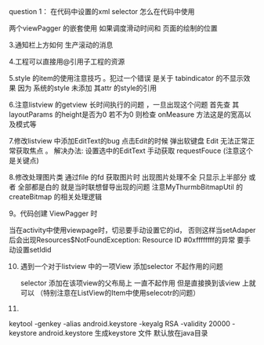 question 1： 在代码中设置的xml selector 怎么在代码中使用

两个viewPagger 的嵌套使用  如果调度滑动时间和 页面的绘制的位置 


3.通知栏上方如何 生产滚动的消息


4.工程可以直接用@引用子工程的资源

5.style 的item的使用注意技巧 。犯过一个错误 是关于 tabindicator 的不显示效果 因为 系统的style 未添加 其attr 的style的引用


6.注意listview 的getview 长时间执行的问题 ，一旦出现这个问题 首先查 其layoutParams 的height是否为0  若不为0 则检查 onMeasure 方法这是的宽高以及模式等


7.修改listview 中添加EditText的bug  点击Edit的时候 弹出软键盘  Edit 无法正常正常获取焦点 。 解决办法: 设置选中的EditText 手动获取 requestFouce (注意这个是关键点)

8.修改处理图片类 通过file 的fd 获取图片时 出现图片处理不全 只显示上半部分 或者 全部都是白的 就是当时联想督导出现的问题  注意MyThurmbBitmapUtil 的createBitmap 的相关处理逻辑


9。代码创建 ViewPagger 时


当在activity中使用viewpage时，切忌要手动设置它的id，
否则这样当setAdaper后会出现Resources$NotFoundException: Resource ID #0xffffffff的异常 要手动设置setIdid


10. 遇到一个对于listview 中的一项View 添加selector 不起作用的问题

    selector 添加在该项view的父布局上 一直不起作用 但是直接换到该view 上就可以 （特别注意在ListView的Item中使用selecotr的问题）
    
    
 11.
 keytool -genkey -alias android.keystore -keyalg RSA -validity 20000 -keystore android.keystore  生成keystore 文件 默认放在java目录